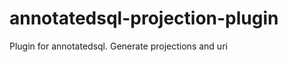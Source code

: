 annotatedsql-projection-plugin
==============================

Plugin for annotatedsql. Generate projections and uri 
